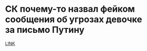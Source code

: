 # СК почему-то назвал фейком сообщения об угрозах девочке за письмо Путину 



[LINK](https://varlamov.ru/3354313.html)